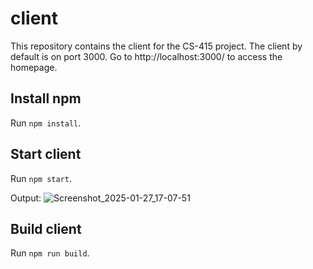 # client
This repository contains the client for the CS-415 project. The client by default is on port 3000. Go to http://localhost:3000/ to access the homepage. 

## Install npm

Run `npm install`.

## Start client

Run `npm start`.

Output:
![Screenshot_2025-01-27_17-07-51](https://github.com/user-attachments/assets/aa8c34b0-f36e-4b93-a9b8-1500fe66bc16)

## Build client

Run `npm run build`.
